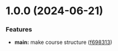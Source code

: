 # 1.0.0 (2024-06-21)


### Features

* **main:** make course structure ([f698313](https://github.com/iumirzakov/os-intro/commit/f6983133463f36fe726a7edfd01e61ad83d07645))



